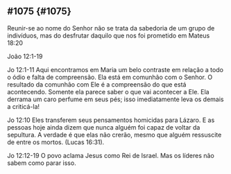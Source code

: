 ## #1075 {#1075}

Reunir-se ao nome do Senhor não se trata da sabedoria de um grupo de indivíduos, mas do desfrutar daquilo que nos foi prometido em Mateus 18:20

João 12:1-19

Jo 12:1-11 Aqui encontramos em Maria um belo contraste em relação a todo o ódio e falta de compreensão. Ela está em comunhão com o Senhor. O resultado da comunhão com Ele é a compreensão do que está acontecendo. Somente ela parece saber o que vai acontecer a Ele. Ela derrama um caro perfume em seus pés; isso imediatamente leva os demais a criticá-la!

Jo 12:10 Eles transferem seus pensamentos homicidas para Lázaro. E as pessoas hoje ainda dizem que nunca alguém foi capaz de voltar da sepultura. A verdade é que elas não crerão, mesmo que alguém ressuscite de entre os mortos. (Lucas 16:31).

Jo 12:12-19 O povo aclama Jesus como Rei de Israel. Mas os líderes não sabem como parar isso.